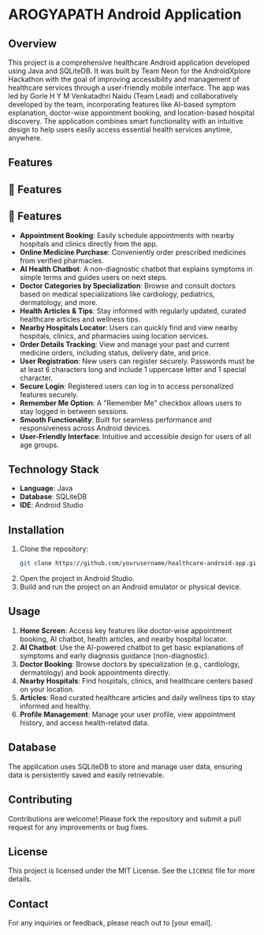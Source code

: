 # AROGYAPATH Android Application

## Overview
This project is a comprehensive healthcare Android application developed using Java and SQLiteDB. It was built by Team Neon for the AndroidXplore Hackathon with the goal of improving accessibility and management of healthcare services through a user-friendly mobile interface. The app was led by Gorle H Y M Venkatadhri Naidu (Team Lead) and collaboratively developed by the team, incorporating features like AI-based symptom explanation, doctor-wise appointment booking, and location-based hospital discovery. The application combines smart functionality with an intuitive design to help users easily access essential health services anytime, anywhere.

## Features
## 🌟 Features
## 🌟 Features
- **Appointment Booking**: Easily schedule appointments with nearby hospitals and clinics directly from the app.
- **Online Medicine Purchase**: Conveniently order prescribed medicines from verified pharmacies.
- **AI Health Chatbot**: A non-diagnostic chatbot that explains symptoms in simple terms and guides users on next steps.
- **Doctor Categories by Specialization**: Browse and consult doctors based on medical specializations like cardiology, pediatrics, dermatology, and more.
- **Health Articles & Tips**: Stay informed with regularly updated, curated healthcare articles and wellness tips.
- **Nearby Hospitals Locator**: Users can quickly find and view nearby hospitals, clinics, and pharmacies using location services.
- **Order Details Tracking**: View and manage your past and current medicine orders, including status, delivery date, and price.
- **User Registration**: New users can register securely. Passwords must be at least 6 characters long and include 1 uppercase letter and 1 special character.
- **Secure Login**: Registered users can log in to access personalized features securely.
- **Remember Me Option**: A "Remember Me" checkbox allows users to stay logged in between sessions.
- **Smooth Functionality**: Built for seamless performance and responsiveness across Android devices.
- **User-Friendly Interface**: Intuitive and accessible design for users of all age groups.

## Technology Stack
- **Language**: Java
- **Database**: SQLiteDB
- **IDE**: Android Studio

## Installation
1. Clone the repository:
    ```bash
    git clone https://github.com/yourusername/healthcare-android-app.git
    ```
2. Open the project in Android Studio.
3. Build and run the project on an Android emulator or physical device.

## Usage
1. **Home Screen**: Access key features like doctor-wise appointment booking, AI chatbot, health articles, and nearby hospital locator.
2. **AI Chatbot**: Use the AI-powered chatbot to get basic explanations of symptoms and early diagnosis guidance (non-diagnostic).
3. **Doctor Booking**: Browse doctors by specialization (e.g., cardiology, dermatology) and book appointments directly.
4. **Nearby Hospitals**: Find hospitals, clinics, and healthcare centers based on your location.
5. **Articles**: Read curated healthcare articles and daily wellness tips to stay informed and healthy.
6. **Profile Management**: Manage your user profile, view appointment history, and access health-related data.


## Database
The application uses SQLiteDB to store and manage user data, ensuring data is persistently saved and easily retrievable.

## Contributing
Contributions are welcome! Please fork the repository and submit a pull request for any improvements or bug fixes.

## License
This project is licensed under the MIT License. See the `LICENSE` file for more details.

## Contact
For any inquiries or feedback, please reach out to [your email].
